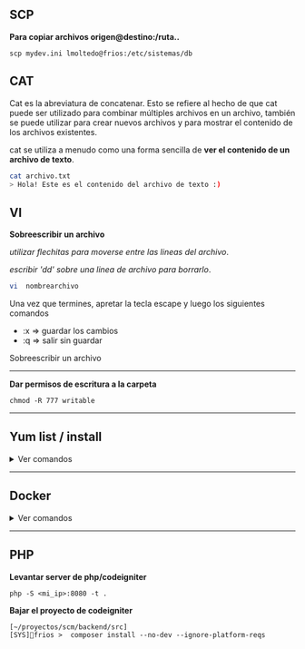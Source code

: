 <h2>SCP</h2>

**Para copiar archivos origen@destino:/ruta..**

```
scp mydev.ini lmoltedo@frios:/etc/sistemas/db
```

<h2>CAT</h2>

Cat es la abreviatura de concatenar. Esto se refiere al hecho de que cat puede ser utilizado para combinar múltiples archivos en un archivo, también se puede utilizar para crear nuevos archivos y para mostrar el contenido de los archivos existentes. 

cat se utiliza a menudo como una forma sencilla de **ver el contenido de un archivo de texto**.
```bash
cat archivo.txt
> Hola! Este es el contenido del archivo de texto :)
```

<h2>VI</h2>

**Sobreescribir un archivo**

*utilizar flechitas para moverse entre las lineas del archivo*.

*escribir 'dd' sobre una linea de archivo para borrarlo*.

```bash
vi  nombrearchivo
```
Una vez que termines, apretar la tecla escape y luego los siguientes comandos

- :x => guardar los cambios
- :q => salir sin guardar

Sobreescribir un archivo

<hr></hr>


**Dar permisos de escritura a la carpeta**
```
chmod -R 777 writable
```

<hr></hr>

<h2>Yum list / install</h2>

<details>
<summary>Ver comandos</summary>
<br>

**Para mostrar todos los paquetes o instalaciones necesarias**

```bash
sudo yum list
```

**Para instalar algun paquete en particular**
(sin comillas)
```
sudo yum install 'nombrepaqueteainstalar'
```

**Para filtrar entre toda la lista por algun nombre en particular** (entre asterisco)
```
sudo yum list *palabra a filtrar*
```
</details>
<hr></hr>

<h2>Docker</h2>

<details>
<summary>Ver comandos</summary>
<br>

**Levantar docker**

<sub>PD: El -d es para que corra en segundo plano como si fuera un demonio.</sub>
```
sudo docker compose up -d
```

**Dar de baja al docker**
```bash
sudo docker compose down
```

**Acceder al docker**
```
sudo docker ps -a
sudo docksh docker-scm-1
```

**Ya dentro del docker te aparece asi**

```
[/var/www/html] [docker] scm #
//comprobar la version de php
[/var/www/html] [docker] scm # php -v

```

**Salir del docker**

```
exit
```
</details>

<hr></hr>

<h2>PHP</h2>

**Levantar server de php/codeigniter**
```
php -S <mi_ip>:8080 -t .
```

**Bajar el proyecto de codeigniter**
```
[~/proyectos/scm/backend/src]
[SYS]🥊frios >  composer install --no-dev --ignore-platform-reqs
```
